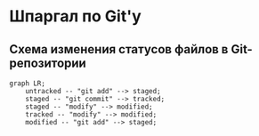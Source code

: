# Шпаргал по Git'у

## Схема изменения статусов файлов в Git-репозитории

```mermaid
graph LR;
	untracked -- "git add" --> staged;
	staged -- "git commit" --> tracked;
	staged -- "modify" --> modified;
	tracked -- "modify" --> modified;
	modified -- "git add" --> staged;
```